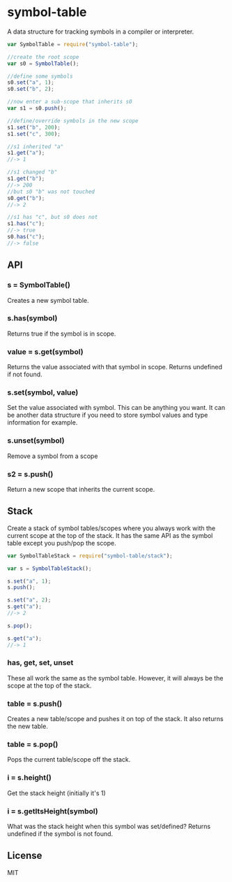 # symbol-table

A data structure for tracking symbols in a compiler or interpreter.

```js
var SymbolTable = require("symbol-table");

//create the root scope
var s0 = SymbolTable();

//define some symbols
s0.set("a", 1);
s0.set("b", 2);

//now enter a sub-scope that inherits s0
var s1 = s0.push();

//define/override symbols in the new scope
s1.set("b", 200);
s1.set("c", 300);

//s1 inherited "a"
s1.get("a");
//-> 1

//s1 changed "b"
s1.get("b");
//-> 200
//but s0 "b" was not touched
s0.get("b");
//-> 2

//s1 has "c", but s0 does not
s1.has("c");
//-> true
s0.has("c");
//-> false
```

## API
### s = SymbolTable()
Creates a new symbol table.

### s.has(symbol)
Returns true if the symbol is in scope.

### value = s.get(symbol)
Returns the value associated with that symbol in scope. Returns undefined if not found.

### s.set(symbol, value)
Set the value associated with symbol. This can be anything you want. It can be another data structure if you need to store symbol values and type information for example.

### s.unset(symbol)
Remove a symbol from a scope

### s2 = s.push()
Return a new scope that inherits the current scope.

## Stack

Create a stack of symbol tables/scopes where you always work with the current scope at the top of the stack. It has the same API as the symbol table except you push/pop the scope.

```js
var SymbolTableStack = require("symbol-table/stack");

var s = SymbolTableStack();

s.set("a", 1);
s.push();

s.set("a", 2);
s.get("a");
//-> 2

s.pop();

s.get("a");
//-> 1
```

### has, get, set, unset
These all work the same as the symbol table. However, it will always be the scope at the top of the stack.

### table = s.push()
Creates a new table/scope and pushes it on top of the stack. It also returns the new table.

### table = s.pop()
Pops the current table/scope off the stack.

### i = s.height()
Get the stack height (initially it's 1)

### i = s.getItsHeight(symbol)
What was the stack height when this symbol was set/defined?
Returns undefined if the symbol is not found.

## License
MIT
